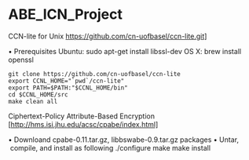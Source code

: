 # ABE_ICN_Project

CCN-lite for Unix
https://github.com/cn-uofbasel/ccn-lite.git]

•	Prerequisites
Ubuntu: sudo apt-get install libssl-dev
OS X: brew install openssl

    git clone https://github.com/cn-uofbasel/ccn-lite
    export CCNL_HOME="`pwd`/ccn-lite"
    export PATH=$PATH:"$CCNL_HOME/bin"
    cd $CCNL_HOME/src
    make clean all


Ciphertext-Policy Attribute-Based Encryption
[http://hms.isi.jhu.edu/acsc/cpabe/index.html]

•	Downloand cpabe-0.11.tar.gz, libbswabe-0.9.tar.gz packages 
•	Untar,  compile, and install as following
    ./configure
    make
    make install
